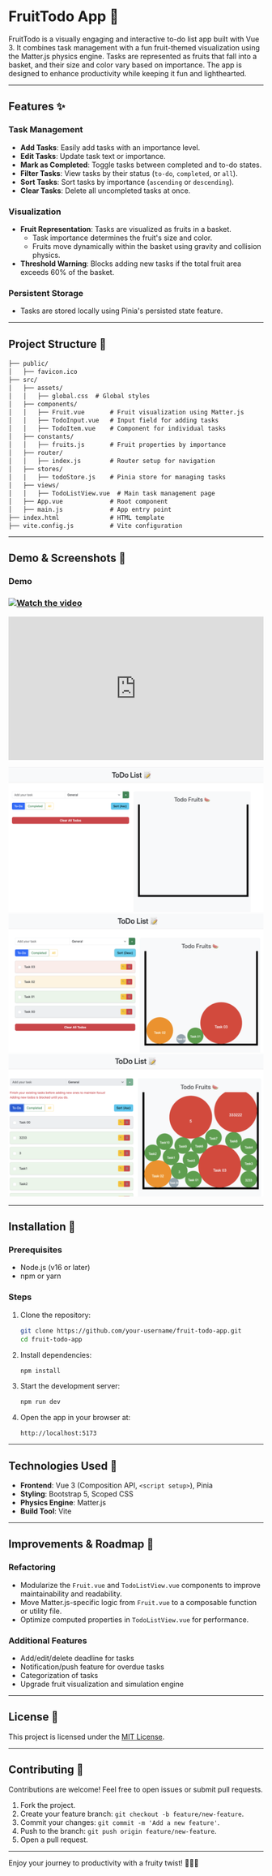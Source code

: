 # FruitTodo App 🍉

FruitTodo is a visually engaging and interactive to-do list app built with Vue 3. It combines task management with a fun fruit-themed visualization using the Matter.js physics engine. Tasks are represented as fruits that fall into a basket, and their size and color vary based on importance. The app is designed to enhance productivity while keeping it fun and lighthearted.

---

## Features ✨

### Task Management
- **Add Tasks**: Easily add tasks with an importance level.
- **Edit Tasks**: Update task text or importance.
- **Mark as Completed**: Toggle tasks between completed and to-do states.
- **Filter Tasks**: View tasks by their status (`to-do`, `completed`, or `all`).
- **Sort Tasks**: Sort tasks by importance (`ascending` or `descending`).
- **Clear Tasks**: Delete all uncompleted tasks at once.

### Visualization
- **Fruit Representation**: Tasks are visualized as fruits in a basket. 
  - Task importance determines the fruit's size and color.
  - Fruits move dynamically within the basket using gravity and collision physics.
- **Threshold Warning**: Blocks adding new tasks if the total fruit area exceeds 60% of the basket.

### Persistent Storage
- Tasks are stored locally using Pinia's persisted state feature.

---

## Project Structure 🐂

```plaintext
├── public/
│   ├── favicon.ico
├── src/
│   ├── assets/
│   │   ├── global.css  # Global styles
│   ├── components/
│   │   ├── Fruit.vue       # Fruit visualization using Matter.js
│   │   ├── TodoInput.vue   # Input field for adding tasks
│   │   ├── TodoItem.vue    # Component for individual tasks
│   ├── constants/
│   │   ├── fruits.js       # Fruit properties by importance
│   ├── router/
│   │   ├── index.js        # Router setup for navigation
│   ├── stores/
│   │   ├── todoStore.js    # Pinia store for managing tasks
│   ├── views/
│   │   ├── TodoListView.vue  # Main task management page
│   ├── App.vue             # Root component
│   ├── main.js             # App entry point
├── index.html              # HTML template
├── vite.config.js          # Vite configuration
```

---

## Demo & Screenshots 📸

### Demo
### [![Watch the video](https://img.youtube.com/vi/ez9XW-NKxOY/0.jpg)](https://youtu.be/ez9XW-NKxOY)

<div style="position: relative; padding-bottom: 56.25%; height: 0; overflow: hidden; max-width: 100%; height: auto;">
  <iframe style="position: absolute; top: 0; left: 0; width: 100%; height: 100%;" src="https://www.youtube.com/embed/ez9XW-NKxOY" frameborder="0" allow="accelerometer; autoplay; clipboard-write; encrypted-media; gyroscope; picture-in-picture" allowfullscreen></iframe>
</div>

![alt text](MockUp01.png) 
![alt text](MockUp02.png) 
![alt text](MockUp03.png)

---

## Installation 🚧

### Prerequisites
- Node.js (v16 or later)
- npm or yarn

### Steps
1. Clone the repository:
   ```bash
   git clone https://github.com/your-username/fruit-todo-app.git
   cd fruit-todo-app
   ```

2. Install dependencies:
   ```bash
   npm install
   ```

3. Start the development server:
   ```bash
   npm run dev
   ```

4. Open the app in your browser at:
   ```
   http://localhost:5173
   ```

---

## Technologies Used 🧭

- **Frontend**: Vue 3 (Composition API, `<script setup>`), Pinia
- **Styling**: Bootstrap 5, Scoped CSS
- **Physics Engine**: Matter.js
- **Build Tool**: Vite

---

## Improvements & Roadmap 🚀

### Refactoring
- Modularize the `Fruit.vue` and `TodoListView.vue` components to improve maintainability and readability.
- Move Matter.js-specific logic from `Fruit.vue` to a composable function or utility file.
- Optimize computed properties in `TodoListView.vue` for performance.

### Additional Features
- Add/edit/delete deadline for tasks
- Notification/push feature for overdue tasks
- Categorization of tasks
- Upgrade fruit visualization and simulation engine

---

## License 📝

This project is licensed under the [MIT License](./LICENSE).

---

## Contributing 🤝

Contributions are welcome! Feel free to open issues or submit pull requests.

1. Fork the project.
2. Create your feature branch: `git checkout -b feature/new-feature`.
3. Commit your changes: `git commit -m 'Add a new feature'`.
4. Push to the branch: `git push origin feature/new-feature`.
5. Open a pull request.

---

Enjoy your journey to productivity with a fruity twist! 🍎🍊🍇